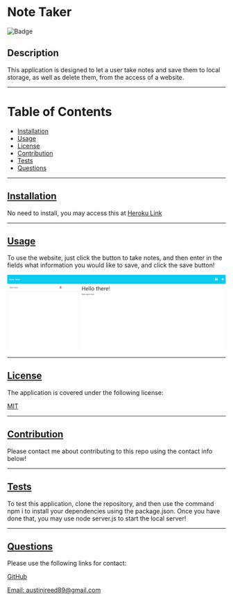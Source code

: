 # Note Taker

![Badge](https://img.shields.io/badge/license-MIT-blue)
## Description

This application is designed to let a user take notes and save them to local storage, as well as delete them, from the access of a website.

---
# Table of Contents

  * [Installation](#installation)
  * [Usage](#usage)
  * [License](#license)
  * [Contribution](#contribution)
  * [Tests](#tests)
  * [Questions](#questions)

---
  ## [Installation](#table-of-contents)

  No need to install, you may access this at [Heroku Link](https://ar98-note-taker.herokuapp.com/)

---
  ## [Usage](#table-of-contents)

  To use the website, just click the button to take notes, and then enter in the fields what information you would like to save, and click the save button!

  ![A visual of the website](./public/assets/images/h11.png)

---
  ## [License](#table-of-contents)

  The application is covered under the following license:

  [MIT](https://choosealicense.com/licenses/MIT)

---
  ## [Contribution](#table-of-contents)

  Please contact me about contributing to this repo using the contact info below!

---
  ## [Tests](#table-of-contents)

  To test this application, clone the repository, and then use the command npm i to install your dependencies using the package.json.  Once you have done that, you may use node server.js to start the local server!

---
  ## [Questions](#table-of-contents)

  Please use the following links for contact:

  [GitHub](https://github.com/areed98)

  [Email: austinjreed89@gmail.com](mailto:austinjreed89@gmail.com)